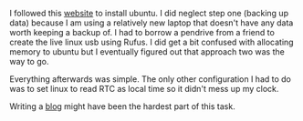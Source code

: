 I followed this [website](https://itsfoss.com/install-ubuntu-1404-dual-boot-mode-windows-8-81-uefi/) to install ubuntu. I did neglect step one (backing up data) because I am using a relatively new laptop that doesn't have any data worth keeping a backup of. I had to borrow a pendrive from a friend to create the live linux usb using Rufus. I did get a bit confused with allocating memory to ubuntu but I eventually figured out that approach two was the way to go. 

Everything afterwards was simple. The only other configuration I had to do was to set linux to read RTC as local time so it didn't mess up my clock.

Writing a [blog](https://dev.to/liquidflare/dual-booting-ubuntu-and-windows-mk2) might have been the hardest part of this task.